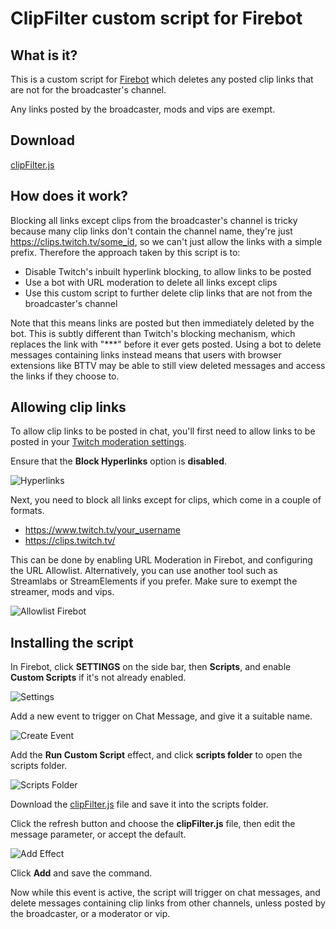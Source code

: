# ClipFilter custom script for Firebot

## What is it?

This is a custom script for [Firebot](https://firebot.app/) which deletes any posted clip links that are not for the broadcaster's channel.

Any links posted by the broadcaster, mods and vips are exempt.

## Download

[clipFilter.js](https://github.com/spacemonkeyJT/ClipFilter/releases/latest/download/clipFilter.js)

## How does it work?

Blocking all links except clips from the broadcaster's channel is tricky because many clip links don't contain the channel name, they're just https://clips.twitch.tv/some_id, so we can't just allow the links with a simple prefix. Therefore the approach taken by this script is to:

* Disable Twitch's inbuilt hyperlink blocking, to allow links to be posted
* Use a bot with URL moderation to delete all links except clips
* Use this custom script to further delete clip links that are not from the broadcaster's channel

Note that this means links are posted but then immediately deleted by the bot. This is subtly different than Twitch's blocking mechanism, which replaces the link with "***" before it ever gets posted. Using a bot to delete messages containing links instead means that users with browser extensions like BTTV may be able to still view deleted messages and access the links if they choose to.

## Allowing clip links

To allow clip links to be posted in chat, you'll first need to allow links to be posted in your [Twitch moderation settings](https://link.twitch.tv/moderation).

Ensure that the **Block Hyperlinks** option is **disabled**.

![Hyperlinks](./images/no-block-hyperlinks.png)

Next, you need to block all links except for clips, which come in a couple of formats.

* https://www.twitch.tv/your_username
* https://clips.twitch.tv/

This can be done by enabling URL Moderation in Firebot, and configuring the URL Allowlist. Alternatively, you can use another tool such as Streamlabs or StreamElements if you prefer. Make sure to exempt the streamer, mods and vips.

![Allowlist Firebot](./images/allowurls-firebot.png)

## Installing the script

In Firebot, click **SETTINGS** on the side bar, then **Scripts**, and enable **Custom Scripts** if it's not already enabled.

![Settings](./images/settings-custom-scripts.png)

Add a new event to trigger on Chat Message, and give it a suitable name.

![Create Event](./images/create-event.png)

Add the **Run Custom Script** effect, and click **scripts folder** to open the scripts folder.

![Scripts Folder](./images/scripts-folder.png)

Download the [clipFilter.js](https://github.com/spacemonkeyJT/ClipFilter/releases/latest/download/clipFilter.js) file and save it into the scripts folder.

Click the refresh button and choose the **clipFilter.js** file, then edit the message parameter, or accept the default.

![Add Effect](./images/configure-script.png)

Click **Add** and save the command.

Now while this event is active, the script will trigger on chat messages, and delete messages containing clip links from other channels, unless posted by the broadcaster, or a moderator or vip.
